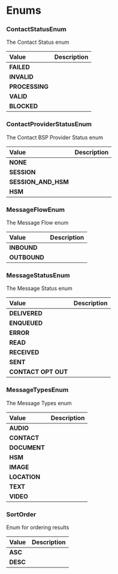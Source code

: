 # Enums

### ContactStatusEnum

The Contact Status enum

<table>
<thead>
<th align="left">Value</th>
<th align="left">Description</th>
</thead>
<tbody>
<tr>
<td valign="top"><strong>FAILED</strong></td>
<td></td>
</tr>
<tr>
<td valign="top"><strong>INVALID</strong></td>
<td></td>
</tr>
<tr>
<td valign="top"><strong>PROCESSING</strong></td>
<td></td>
</tr>
<tr>
<td valign="top"><strong>VALID</strong></td>
<td></td>
</tr>
<tr>
<td valign="top"><strong>BLOCKED</strong></td>
<td></td>
</tr>
</tbody>
</table>

### ContactProviderStatusEnum

The Contact BSP Provider Status enum

<table>
<thead>
<th align="left">Value</th>
<th align="left">Description</th>
</thead>
<tbody>
<tr>
<td valign="top"><strong>NONE</strong></td>
<td></td>
</tr>
<tr>
<td valign="top"><strong>SESSION</strong></td>
<td></td>
</tr>
<tr>
<td valign="top"><strong>SESSION_AND_HSM</strong></td>
<td></td>
</tr>
<tr>
<td valign="top"><strong>HSM</strong></td>
<td></td>
</tr>
</tbody>
</table>

### MessageFlowEnum

The Message Flow enum

<table>
<thead>
<th align="left">Value</th>
<th align="left">Description</th>
</thead>
<tbody>
<tr>
<td valign="top"><strong>INBOUND</strong></td>
<td></td>
</tr>
<tr>
<td valign="top"><strong>OUTBOUND</strong></td>
<td></td>
</tr>
</tbody>
</table>

### MessageStatusEnum

The Message Status enum

<table>
<thead>
<th align="left">Value</th>
<th align="left">Description</th>
</thead>
<tbody>
<tr>
<td valign="top"><strong>DELIVERED</strong></td>
<td></td>
</tr>
<tr>
<td valign="top"><strong>ENQUEUED</strong></td>
<td></td>
</tr>
<tr>
<td valign="top"><strong>ERROR</strong></td>
<td></td>
</tr>
<tr>
<td valign="top"><strong>READ</strong></td>
<td></td>
</tr>
<tr>
<td valign="top"><strong>RECEIVED</strong></td>
<td></td>
</tr>
<tr>
<td valign="top"><strong>SENT</strong></td>
<td></td>
</tr>

<tr>
<td valign="top"><strong>CONTACT OPT OUT</strong></td>
<td></td>
</tr>

</tbody>
</table>

### MessageTypesEnum

The Message Types enum

<table>
<thead>
<th align="left">Value</th>
<th align="left">Description</th>
</thead>
<tbody>
<tr>
<td valign="top"><strong>AUDIO</strong></td>
<td></td>
</tr>
<tr>
<td valign="top"><strong>CONTACT</strong></td>
<td></td>
</tr>
<tr>
<td valign="top"><strong>DOCUMENT</strong></td>
<td></td>
</tr>
<tr>
<td valign="top"><strong>HSM</strong></td>
<td></td>
</tr>
<tr>
<td valign="top"><strong>IMAGE</strong></td>
<td></td>
</tr>
<tr>
<td valign="top"><strong>LOCATION</strong></td>
<td></td>
</tr>
<tr>
<td valign="top"><strong>TEXT</strong></td>
<td></td>
</tr>
<tr>
<td valign="top"><strong>VIDEO</strong></td>
<td></td>
</tr>
</tbody>
</table>

### SortOrder

Enum for ordering results

<table>
<thead>
<th align="left">Value</th>
<th align="left">Description</th>
</thead>
<tbody>
<tr>
<td valign="top"><strong>ASC</strong></td>
<td></td>
</tr>
<tr>
<td valign="top"><strong>DESC</strong></td>
<td></td>
</tr>
</tbody>
</table>
